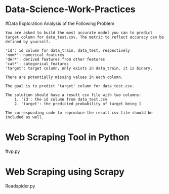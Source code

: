 # Data-Science-Work-Practices

#Data Exploration Analysis of the Following Problem


	You are asked to build the most accurate model you can to predict target column for data_test.csv. The metric to reflect accuracy can be defined by yourself. 

	'id': id column for data_train, data_test, respectively
	'num*': numerical features
	'der*': derived features from other features
	'cat*': categorical features
	'target': target column, only exists in data_train. it is binary.

	There are potentially missing values in each column.

	The goal is to predict 'target' column for data_test.csv.

	The solution should have a result csv file with two columns:
		1. 'id': the id column from data_test.csv
		2. 'target': the predicted probability of target being 1

	The corresponding code to reproduce the result csv file should be included as well.
	
# Web Scraping Tool in Python
ftvp.py

# Web Scraping using Scrapy
Readspider.py
